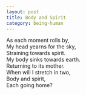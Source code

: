 ```yaml
---
layout: post
title: Body and Spirit
category: being-human
---
```


As each moment rolls by,  
My head yearns for the sky,  
Straining towards spirit.  
My body sinks towards earth.  
Returning to its mother.  
When will I stretch in two,  
Body and spirit,  
Each going home?
